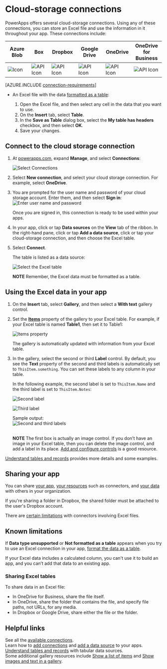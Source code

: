 <properties
	pageTitle="Overview of the cloud-storage connection | Microsoft PowerApps"
	description="See how to connect to a cloud-storage account, and display Excel data in your app"
	services=""
	suite="powerapps"
	documentationCenter="" 	
	authors="archnair"
	manager="anneta"
	editor=""
	tags="" />

<tags
ms.service="powerapps"
ms.devlang="na"
ms.topic="article"
ms.tgt_pltfrm="na"
ms.workload="na"
ms.date="07/12/2016"
ms.author="archanan"/>

# Cloud-storage connections #
PowerApps offers several cloud-storage connections. Using any of these connections, you can store an Excel file and use the information in it throughout your app. These connections include:  

|**Azure Blob**|**Box**|**Dropbox**| **Google Drive**|**OneDrive**|**OneDrive<br>for Business**|
|---|---|---|---|---|---|
| ![Icon](./media/cloud-storage-blob-connections/blobicon.png) | ![API Icon][boxicon] | ![API Icon][dropboxicon] | ![API Icon][googledriveicon]| ![API Icon][onedriveicon]| ![API Icon][onedriveforbusinessicon] |

[AZURE.INCLUDE [connection-requirements](../../includes/connection-requirements.md)]
- An Excel file with the data [formatted as a table](https://support.office.com/en-us/article/Create-an-Excel-table-in-a-worksheet-E81AA349-B006-4F8A-9806-5AF9DF0AC664):

	1. Open the Excel file, and then select any cell in the data that you want to use.
	1. On the **Insert** tab, select **Table**.
	1. In the **Save as Table** dialog box, select the **My table has headers** checkbox, and then select **OK**.
	1. Save your changes.

## Connect to the cloud storage connection ##
1. At [powerapps.com](https://web.powerapps.com), expand **Manage**, and select **Connections**:  

	![Select Connections](./media/cloud-storage-blob-connections/connections.png)

2. Select **New connection**, and select your cloud storage connection. For example, select **OneDrive**.
3. You are prompted for the user name and password of your cloud storage account. Enter them, and then select **Sign in**:  
	![Enter user name and password](./media/cloud-storage-blob-connections/signin.png)

	Once you are signed in, this connection is ready to be used within your apps.

4. In your app, click or tap **Data sources** on the **View** tab of the ribbon. In the right-hand pane, click or tap **Add a data source**, click or tap your cloud-storage connection, and then choose the Excel table.

5. Select **Connect**.

	The table is listed as a data source:

	![Select the Excel table](./media/cloud-storage-blob-connections/selecttable.png)

	**NOTE** Remember, the Excel data must be formatted as a table.

## Using the Excel data in your app

1. On the **Insert** tab, select **Gallery**, and then select a **With text** gallery control.
2. Set the **[Items](../controls/properties-core.md)** property of the gallery to your Excel table. For example, if your Excel table is named **Table1**, then set it to Table1:  

	![Items property](./media/cloud-storage-blob-connections/itemsproperty.png)  

	The gallery is automatically updated with information from your Excel table.

3. In the gallery, select the second or third **Label** control. By default, you see the **Text** property of the second and third labels is automatically set to `ThisItem.something`. You can set these labels to any column in your table.

	In the following example, the second label is set to `ThisItem.Name` and the third label is set to `ThisItem.Notes`:  

	![Second label](./media/cloud-storage-blob-connections/items-secondtextbox.png)  

	![Third label](./media/cloud-storage-blob-connections/items-thirdtextbox.png)  

	Sample output:  
	![Second and third labels](./media/cloud-storage-blob-connections/secondthirdtextboxes.png)

	<br/>**NOTE** The first box is actually an image control. If you don't have an image in your Excel table, then you can delete the image control, and add a label in its place. [Add and configure controls](../add-configure-controls.md) is a good resource.


[Understand tables and records](../working-with-tables.md) provides more details and some examples.  

## Sharing your app

You can share [your app](../share-app.md), [your resources](../share-app-resources.md) such as connectors, and [your data](../share-app-data.md) with others in your organization.

If you're sharing a folder in Dropbox, the shared folder must be attached to the user's Dropbox account.

There are [certain limitations](#sharing-excel-tables) with connectors involving Excel files.

## Known limitations ##

If **Data type unsupported** or **Not formatted as a table** appears when you try to use an Excel connection in your app, [format the data as a table](https://support.office.com/en-us/article/Create-an-Excel-table-in-a-worksheet-E81AA349-B006-4F8A-9806-5AF9DF0AC664).

If your Excel data includes a calculated column, you can't use it to build an app, and you can’t add that data to an existing app.

### Sharing Excel tables
To share data in an Excel file:

- In OneDrive for Business, share the file itself.
- In OneDrive, share the folder that contains the file, and specify file paths, not URLs, for any media.
- In Dropbox or Google Drive, share either the file or the folder.

## Helpful links
See all the [available connections](../connections-list.md).  
Learn how to [add connections](../add-manage-connections.md) and [add a data source](../add-data-connection.md) to your apps.  
[Understand tables and records](../working-with-tables.md) with tabular data sources.  
Some additional gallery resources include [Show a list of items](../add-gallery.md) and [Show images and text in a gallery](../show-images-text-gallery-sort-filter.md).

<!--Icon references-->
[boxicon]: ./media/cloud-storage-blob-connections/boxicon.png
[dropboxicon]: ./media/cloud-storage-blob-connections/dropboxicon.png
[googledriveicon]: ./media/cloud-storage-blob-connections/googledriveicon.png
[onedriveicon]: ./media/cloud-storage-blob-connections/onedriveicon.png
[onedriveforbusinessicon]: ./media/cloud-storage-blob-connections/onedriveforbusinessicon.png
